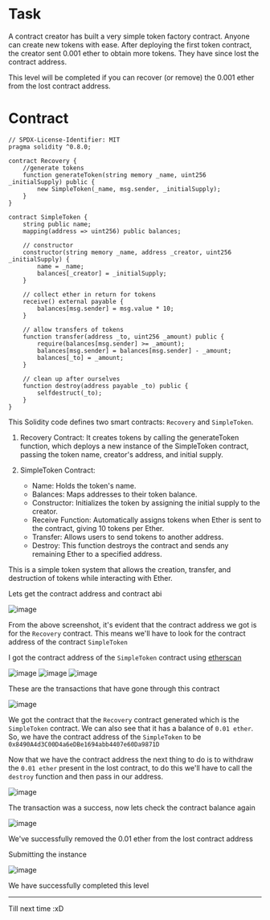 # Task

A contract creator has built a very simple token factory contract. Anyone can create new tokens with ease. After deploying the first token contract, the creator sent 0.001 ether to obtain more tokens. They have since lost the contract address.  
  
This level will be completed if you can recover (or remove) the 0.001 ether from the lost contract address.  
   

# Contract

```sol
// SPDX-License-Identifier: MIT
pragma solidity ^0.8.0;

contract Recovery {
    //generate tokens
    function generateToken(string memory _name, uint256 _initialSupply) public {
        new SimpleToken(_name, msg.sender, _initialSupply);
    }
}

contract SimpleToken {
    string public name;
    mapping(address => uint256) public balances;

    // constructor
    constructor(string memory _name, address _creator, uint256 _initialSupply) {
        name = _name;
        balances[_creator] = _initialSupply;
    }

    // collect ether in return for tokens
    receive() external payable {
        balances[msg.sender] = msg.value * 10;
    }

    // allow transfers of tokens
    function transfer(address _to, uint256 _amount) public {
        require(balances[msg.sender] >= _amount);
        balances[msg.sender] = balances[msg.sender] - _amount;
        balances[_to] = _amount;
    }

    // clean up after ourselves
    function destroy(address payable _to) public {
        selfdestruct(_to);
    }
}
```
This Solidity code defines two smart contracts: `Recovery` and `SimpleToken`.

1. Recovery Contract: It creates tokens by calling the generateToken function, which deploys a new instance of the SimpleToken contract, passing the token name, creator's address, and initial supply.

2. SimpleToken Contract:

      - Name: Holds the token's name.
      - Balances: Maps addresses to their token balance.
      - Constructor: Initializes the token by assigning the initial supply to the creator.
      - Receive Function: Automatically assigns tokens when Ether is sent to the contract, giving 10 tokens per Ether.
      - Transfer: Allows users to send tokens to another address.
      - Destroy: This function destroys the contract and sends any remaining Ether to a specified address.

This is a simple token system that allows the creation, transfer, and destruction of tokens while interacting with Ether.

Lets get the contract address and contract abi

![image](https://github.com/user-attachments/assets/8aa92366-829c-416e-b796-12157768b12b)

From the above screenshot, it's evident that the contract address we got is for the `Recovery` contract. This means we'll have to look for the contract address of the contract `SimpleToken`

I got the contract address of the `SimpleToken` contract using [etherscan](https://sepolia.etherscan.io/)

![image](https://github.com/user-attachments/assets/7b3e7da8-53ba-4eb0-a4b6-223a5071183f)
![image](https://github.com/user-attachments/assets/1dbd128b-63ec-4070-a52e-7c5b8b868c83)
![image](https://github.com/user-attachments/assets/f3675ddd-9957-46ee-90b3-c3df31335505)

These are the transactions that have gone through this contract

![image](https://github.com/user-attachments/assets/a7ab95a8-5074-46c3-82a0-8f315b901776)

We got the contract that the `Recovery` contract generated which is the `SimpleToken` contract. We can also see that it has a balance of `0.01 ether`. So, we have the contract address of the `SimpleToken` to be `0x8490A4d3C00D4a6eDBe1694abb4407e60Da9871D`

Now that we have the contract address the next thing to do is to withdraw the `0.01 ether` present in the lost contract, to do this we'll have to call the `destroy` function and then pass in our address.

![image](https://github.com/user-attachments/assets/d8222dfc-1f0b-40c7-82fd-646e8509f52c)

The transaction was a success, now lets check the contract balance again

![image](https://github.com/user-attachments/assets/ea39e656-6140-4ca5-9d75-56029a69e5b7)

We've successfully removed the 0.01 ether from the lost contract address

Submitting the instance

![image](https://github.com/user-attachments/assets/d9f2bee5-0908-4ccd-9ab8-094cdea054b0)

We have successfully completed this level

----------------------------------------------

Till next time :xD
















